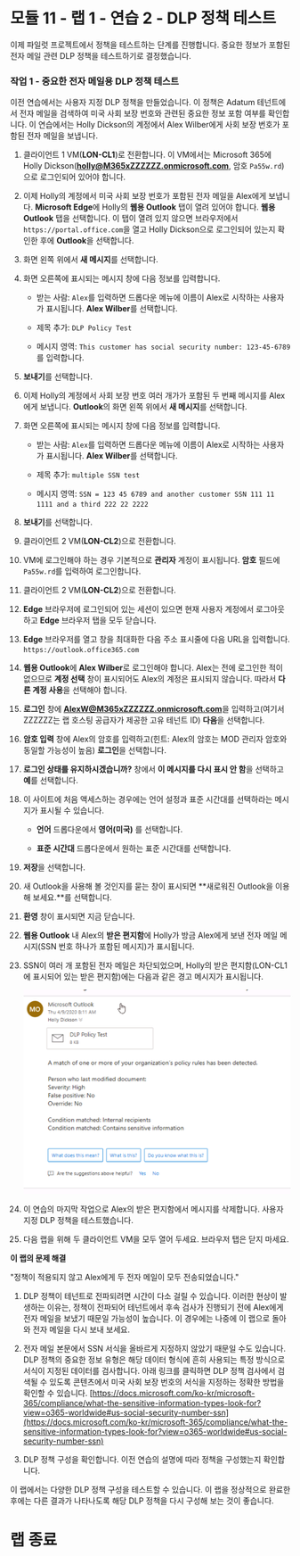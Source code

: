 ﻿# 모듈 11 - 랩 1 - 연습 2 - DLP 정책 테스트


이제 파일럿 프로젝트에서 정책을 테스트하는 단계를 진행합니다. 중요한 정보가 포함된 전자 메일 관련 DLP 정책을 테스트하기로 결정했습니다. 


### 작업 1 - 중요한 전자 메일용 DLP 정책 테스트

이전 연습에서는 사용자 지정 DLP 정책을 만들었습니다. 이 정책은 Adatum 테넌트에서 전자 메일을 검색하여 미국 사회 보장 번호와 관련된 중요한 정보 포함 여부를 확인합니다. 이 연습에서는 Holly Dickson의 계정에서 Alex Wilber에게 사회 보장 번호가 포함된 전자 메일을 보냅니다.

1. 클라이언트 1 VM(**LON-CL1**)로 전환합니다. 이 VM에서는 Microsoft 365에 Holly Dickson(**holly@M365xZZZZZZ.onmicrosoft.com**, 암호 `Pa55w.rd`) 으로 로그인되어 있어야 합니다. 

2. 이제 Holly의 계정에서 미국 사회 보장 번호가 포함된 전자 메일을 Alex에게 보냅니다. **Microsoft Edge**에 Holly의 **웹용 Outlook** 탭이 열려 있어야 합니다. **웹용 Outlook** 탭을 선택합니다.  이 탭이 열려 있지 않으면 브라우저에서 `https://portal.office.com`을 열고 Holly Dickson으로 로그인되어 있는지 확인한 후에 **Outlook**을 선택합니다.

3. 화면 왼쪽 위에서 **새 메시지**를 선택합니다. 

4. 화면 오른쪽에 표시되는 메시지 창에 다음 정보를 입력합니다.

	- 받는 사람: `Alex`를 입력하면 드롭다운 메뉴에 이름이 Alex로 시작하는 사용자가 표시됩니다. **Alex Wilber**를 선택합니다.

	- 제목 추가: `DLP Policy Test`

	- 메시지 영역: `This customer has social security number: 123-45-6789`를 입력합니다.


6. **보내기**를 선택합니다.

7. 이제 Holly의 계정에서 사회 보장 번호 여러 개가가 포함된 두 번째 메시지를 Alex에게 보냅니다.  **Outlook**의 화면 왼쪽 위에서 **새 메시지**를 선택합니다. 

8. 화면 오른쪽에 표시되는 메시지 창에 다음 정보를 입력합니다.

	- 받는 사람: `Alex`를 입력하면 드롭다운 메뉴에 이름이 Alex로 시작하는 사용자가 표시됩니다. **Alex Wilber**를 선택합니다.

	- 제목 추가: `multiple SSN test`

	- 메시지 영역: `SSN = 123 45 6789 and another customer SSN 111 11 1111 and a third 222 22 2222`

11. **보내기**를 선택합니다.

12. 클라이언트 2 VM(**LON-CL2**)으로 전환합니다. 

13. VM에 로그인해야 하는 경우 기본적으로 **관리자** 계정이 표시됩니다. **암호** 필드에 `Pa55w.rd`를 입력하여 로그인합니다. 

14. 클라이언트 2 VM(**LON-CL2**)으로 전환합니다.

15. **Edge** 브라우저에 로그인되어 있는 세션이 있으면 현재 사용자 계정에서 로그아웃하고 **Edge** 브라우저 탭을 모두 닫습니다.

16. **Edge** 브라우저를 열고 창을 최대화한 다음 주소 표시줄에 다음 URL을 입력합니다. `https://outlook.office365.com`

17. **웹용 Outlook**에 **Alex Wilber**로 로그인해야 합니다. Alex는 전에 로그인한 적이 없으므로 **계정 선택** 창이 표시되어도 Alex의 계정은 표시되지 않습니다. 따라서 **다른 계정 사용**을 선택해야 합니다. 

18. **로그인** 창에 **AlexW@M365xZZZZZZ.onmicrosoft.com**을 입력하고(여기서 ZZZZZZ는 랩 호스팅 공급자가 제공한 고유 테넌트 ID) **다음**을 선택합니다.

19. **암호 입력** 창에 Alex의 암호를 입력하고(힌트: Alex의 암호는 MOD 관리자 암호와 동일할 가능성이 높음) **로그인**을 선택합니다.

20. **로그인 상태를 유지하시겠습니까?** 창에서 **이 메시지를 다시 표시 안 함**을 선택하고 **예**를 선택합니다.

21. 이 사이트에 처음 액세스하는 경우에는 언어 설정과 표준 시간대를 선택하라는 메시지가 표시될 수 있습니다.

	- **언어** 드롭다운에서 **영어(미국)** 를 선택합니다.

	- **표준 시간대** 드롭다운에서 원하는 표준 시간대를 선택합니다.

22. **저장**을 선택합니다.

23. 새 Outlook을 사용해 볼 것인지를 묻는 창이 표시되면 **새로워진 Outlook을 이용해 보세요.**를 선택합니다.

24. **환영** 창이 표시되면 지금 닫습니다.

25. **웹용 Outlook** 내 Alex의 **받은 편지함**에 Holly가 방금 Alex에게 보낸 전자 메일 메시지(SSN 번호 하나가 포함된 메시지)가 표시됩니다.

26. SSN이 여러 개 포함된 전자 메일은 차단되었으며, Holly의 받은 편지함(LON-CL1에 표시되어 있는 받은 편지함)에는 다음과 같은 경고 메시지가 표시됩니다.

     ![스크린샷](../Media/DLP_policy_validation.png)

27. 이 연습의 마지막 작업으로 Alex의 받은 편지함에서 메시지를 삭제합니다. 사용자 지정 DLP 정책을 테스트했습니다.

28. 다음 랩을 위해 두 클라이언트 VM을 모두 열어 두세요. 브라우저 탭은 닫지 마세요.

**이 랩의 문제 해결**

"정책이 적용되지 않고 Alex에게 두 전자 메일이 모두 전송되었습니다."
  
1. DLP 정책이 테넌트로 전파되려면 시간이 다소 걸릴 수 있습니다.  이러한 현상이 발생하는 이유는, 정책이 전파되어 테넌트에서 후속 검사가 진행되기 전에 Alex에게 전자 메일을 보냈기 때문일 가능성이 높습니다.  이 경우에는 나중에 이 랩으로 돌아와 전자 메일을 다시 보내 보세요.

2. 전자 메일 본문에서 SSN 서식을 올바르게 지정하지 않았기 때문일 수도 있습니다.  DLP 정책의 중요한 정보 유형은 해당 데이터 형식에 흔히 사용되는 특정 방식으로 서식이 지정된 데이터를 검사합니다.  아래 링크를 클릭하면 DLP 정책 검사에서 검색될 수 있도록 콘텐츠에서 미국 사회 보장 번호의 서식을 지정하는 정확한 방법을 확인할 수 있습니다.
[https://docs.microsoft.com/ko-kr/microsoft-365/compliance/what-the-sensitive-information-types-look-for?view=o365-worldwide#us-social-security-number-ssn](https://docs.microsoft.com/ko-kr/microsoft-365/compliance/what-the-sensitive-information-types-look-for?view=o365-worldwide#us-social-security-number-ssn)

3. DLP 정책 구성을 확인합니다. 이전 연습의 설명에 따라 정책을 구성했는지 확인합니다.

이 랩에서는 다양한 DLP 정책 구성을 테스트할 수 있습니다. 이 랩을 정상적으로 완료한 후에는 다른 결과가 나타나도록 해당 DLP 정책을 다시 구성해 보는 것이 좋습니다.


# 랩 종료
